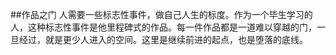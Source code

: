 ##作品之门
人需要一些标志性事件，做自己人生的标度。作为一个毕生学习的人，这种标志性事件是他里程碑式的作品。每一件作品都是一道难以穿越的门，一旦经过，就是更少人进入的空间。这里是继续前进的起点，也是堕落的底线。
